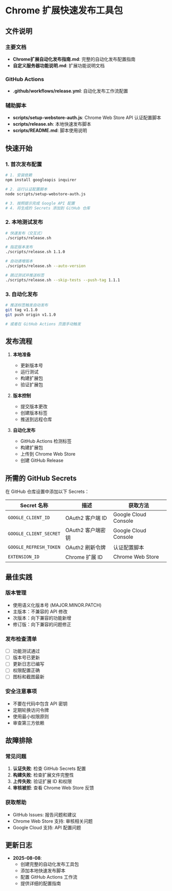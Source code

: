 # Chrome 扩展快速发布工具包

## 文件说明

### 主要文档
- **Chrome扩展自动化发布指南.md**: 完整的自动化发布配置指南
- **自定义服务器功能说明.md**: 扩展功能说明文档

### GitHub Actions
- **.github/workflows/release.yml**: 自动化发布工作流配置

### 辅助脚本
- **scripts/setup-webstore-auth.js**: Chrome Web Store API 认证配置脚本
- **scripts/release.sh**: 本地快速发布脚本
- **scripts/README.md**: 脚本使用说明

## 快速开始

### 1. 首次发布配置

```bash
# 1. 安装依赖
npm install googleapis inquirer

# 2. 运行认证配置脚本
node scripts/setup-webstore-auth.js

# 3. 按照提示完成 Google API 配置
# 4. 将生成的 Secrets 添加到 GitHub 仓库
```

### 2. 本地测试发布

```bash
# 快速发布（交互式）
./scripts/release.sh

# 指定版本发布
./scripts/release.sh 1.1.0

# 自动递增版本
./scripts/release.sh --auto-version

# 跳过测试并推送标签
./scripts/release.sh --skip-tests --push-tag 1.1.1
```

### 3. 自动化发布

```bash
# 推送标签触发自动发布
git tag v1.1.0
git push origin v1.1.0

# 或者在 GitHub Actions 页面手动触发
```

## 发布流程

1. **本地准备**
   - 更新版本号
   - 运行测试
   - 构建扩展包
   - 验证扩展包

2. **版本控制**
   - 提交版本更改
   - 创建版本标签
   - 推送到远程仓库

3. **自动化发布**
   - GitHub Actions 检测标签
   - 构建扩展包
   - 上传到 Chrome Web Store
   - 创建 GitHub Release

## 所需的 GitHub Secrets

在 GitHub 仓库设置中添加以下 Secrets：

| Secret 名称 | 描述 | 获取方法 |
|------------|------|----------|
| `GOOGLE_CLIENT_ID` | OAuth2 客户端 ID | Google Cloud Console |
| `GOOGLE_CLIENT_SECRET` | OAuth2 客户端密钥 | Google Cloud Console |
| `GOOGLE_REFRESH_TOKEN` | OAuth2 刷新令牌 | 认证配置脚本 |
| `EXTENSION_ID` | Chrome 扩展 ID | Chrome Web Store |

## 最佳实践

### 版本管理
- 使用语义化版本号 (MAJOR.MINOR.PATCH)
- 主版本：不兼容的 API 修改
- 次版本：向下兼容的功能新增  
- 修订版：向下兼容的问题修正

### 发布检查清单
- [ ] 功能测试通过
- [ ] 版本号已更新
- [ ] 更新日志已编写
- [ ] 权限配置正确
- [ ] 图标和截图最新

### 安全注意事项
- 不要在代码中包含 API 密钥
- 定期轮换访问令牌
- 使用最小权限原则
- 审查第三方依赖

## 故障排除

### 常见问题
1. **认证失败**: 检查 GitHub Secrets 配置
2. **构建失败**: 检查扩展文件完整性
3. **上传失败**: 验证扩展 ID 和权限
4. **审核被拒**: 查看 Chrome Web Store 反馈

### 获取帮助
- GitHub Issues: 报告问题和建议
- Chrome Web Store 支持: 审核相关问题
- Google Cloud 支持: API 配置问题

## 更新日志

- **2025-08-08**: 
  - 创建完整的自动化发布工具包
  - 添加本地快速发布脚本
  - 配置 GitHub Actions 工作流
  - 提供详细的配置指南
